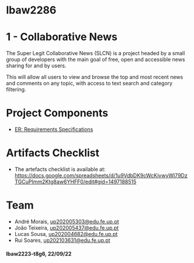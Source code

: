 # lbaw2286

# 1 - Collaborative News
The Super Legit Collaborative News (SLCN) is a project headed by a small group of developers with the main goal of free, open and accessible news sharing for and by users. 

This will allow all users to view and browse the top and most recent news and comments on any topic, with access to text search and category filtering.

# Project Components
- [ER: Requirements Specifications](docs/er.md)

# Artifacts Checklist
- The artefacts checklist is available at: <https://docs.google.com/spreadsheets/d/1u9VdbDK9cWcKivwyWI79DzTGCuPImm2Ktg8aw6YHFF0/edit#gid=1497188515>

# Team
- André Morais, up202005303@edu.fe.up.pt
- João Teixeira, up202005437@edu.fe.up.pt
- Lucas Sousa, up202004682@edu.fe.up.pt
- Rui Soares, up202103631@edu.fe.up.pt

#### lbaw2223-t8g6, 22/09/22